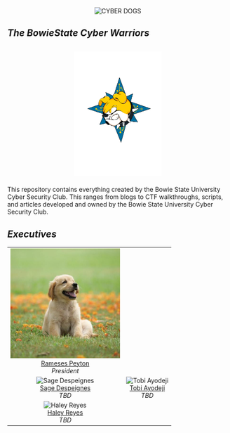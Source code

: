 <div style="text-align: center">
  <img src="https://capsule-render.vercel.app/api?type=rounded&height=300&color=gradient&text=CYBER%20DOGS&fontColor=F8E2CF&fontSize=70" alt="CYBER DOGS"/>
</div>


<h2 align="left"><i>The BowieState Cyber Warriors</i></h2>

<h2 align="center"><img src="/images/BulldogEmblem.webp" alt="Bulldog Emblem" width="200"/></h2>
This repository contains everything created by the Bowie State University Cyber Security Club. This ranges from blogs to CTF walkthroughs, scripts, and articles developed and owned by the Bowie State University Cyber Security Club.

<h2 align="left"><i>Executives</i></h3>
<table align="center" border="0">
  <tr>
    <td align="center"><img src="/images/profile picture/Rameses.jpg" alt="Rameses Peyton" style="width:250px;height:auto;">
        <br><a href="https://www.linkedin.com/in/rameses-peyton-3757b6266">Rameses Peyton</a>
        <br><i>President</i></td>
  </tr>
  <tr>
    <td align="center"><img src="design assets/profile picture/Sage Despeignes.jpg" alt="Sage Despeignes" style="width:250px;height:auto;">
        <br><a href="https://www.linkedin.com/in/sage-despeignes/">Sage Despeignes</a>
        <br><i>TBD</i></td>
    <td align="center"><img src="design assets/profile picture/Tobi Ayodeji.jpg" alt="Tobi Ayodeji" style="width:250px;height:auto;">
        <br><a href="https://www.linkedin.com/in/tobi-ayodeji-9abb51265/">Tobi Ayodeji</a>
        <br><i>TBD</i></td>
  </tr>
  <tr>
    <td align="center"><img src="design assets/profile picture/Haley Reyes.jpg" alt="Haley Reyes" style="width:250px;height:auto;">
        <br><a href="https://www.linkedin.com/in/hreyes32/">Haley Reyes</a>
        <br><i>TBD</i></td>
  </tr>
</table>
